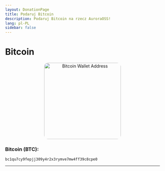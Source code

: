 ```yaml
---
layout: DonationPage
title: Podaruj Bitcoin
description: Podaruj Bitcoin na rzecz AuroraOSS!
lang: pl-PL
sidebar: false
---
```


# Bitcoin

<p align="center">
    <a href="bitcoin:bc1qu7cy9fepjj309y4r2x3rymve7mw4ff39c8cpe0">
        <img src="https://www.bitcoinqrcodemaker.com/api/?style=bitcoin&amp;address=bc1qu7cy9fepjj309y4r2x3rymve7mw4ff39c8cpe0" alt="Bitcoin Wallet Address" height="250" width="250" style="border:none;border-radius:5%;" />
    </a>
</p>

### Bitcoin (BTC):

```
bc1qu7cy9fepjj309y4r2x3rymve7mw4ff39c8cpe0
```

---
